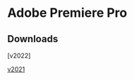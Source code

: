 # Adobe Premiere Pro

## Downloads
[v2022]

[v2021](https://archive.org/details/adobe-premiere-pro-2021_202101)
